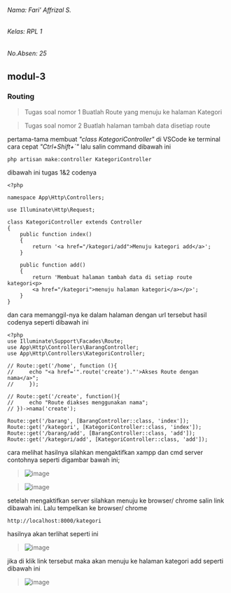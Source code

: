 ###### Nama: Fari' Affrizal S.
###### Kelas: RPL 1
###### No.Absen: 25
## modul-3
### Routing

>Tugas soal nomor 1 Buatlah Route yang menuju ke halaman Kategori

>Tugas soal nomor 2 Buatlah halaman tambah data disetiap route

pertama-tama membuat *"class KategoriController"* di VSCode ke terminal cara cepat *"Ctrl+Shift+`"* lalu salin command dibawah ini

```
php artisan make:controller KategoriController
```

dibawah ini tugas 1&2 codenya
```
<?php

namespace App\Http\Controllers;

use Illuminate\Http\Request;

class KategoriController extends Controller
{
    public function index()
    {
        return '<a href="/kategori/add">Menuju kategori add</a>';
    }

    public function add()
    {
        return 'Membuat halaman tambah data di setiap route kategori<p>
        <a href="/kategori">menuju halaman kategori</a></p>';
    }
}

```
dan cara memanggil-nya ke dalam halaman dengan url tersebut hasil codenya seperti dibawah ini
```
<?php
use Illuminate\Support\Facades\Route;
use App\Http\Controllers\BarangController;
use App\Http\Controllers\KategoriController;

// Route::get('/home', function (){
//     echo "<a href='".route('create')."'>Akses Route dengan nama</a>";
//     });

// Route::get('/create', function(){
//     echo "Route diakses menggunakan nama";
// })->nama('create');

Route::get('/barang', [BarangController::class, 'index']);
Route::get('/kategori', [KategoriController::class, 'index']);
Route::get('/barang/add', [BarangController::class, 'add']);
Route::get('/kategori/add', [KategoriController::class, 'add']);
```

cara melihat hasilnya silahkan mengaktifkan xampp dan cmd server contohnya seperti digambar bawah ini;

>![image](https://user-images.githubusercontent.com/109929687/182095743-8aa2f45b-32ec-4faa-858e-963ee0767f61.png)

>![image](https://user-images.githubusercontent.com/109929687/182095439-ca7fa233-ba2c-4648-a7e8-f846da6c4a47.png)

setelah mengaktifkan server silahkan menuju ke browser/ chrome salin link dibawah ini. Lalu tempelkan ke browser/ chrome
```
http://localhost:8000/kategori
```
hasilnya akan terlihat seperti ini

>![image](https://user-images.githubusercontent.com/109929687/182098433-f06fafe1-0b9d-4524-8fa5-f50140e38458.png)

jika di klik link tersebut maka akan menuju ke halaman kategori add seperti dibawah ini

>![image](https://user-images.githubusercontent.com/109929687/182098997-7308cfb1-79f6-40f8-a502-d5c490e16389.png)
